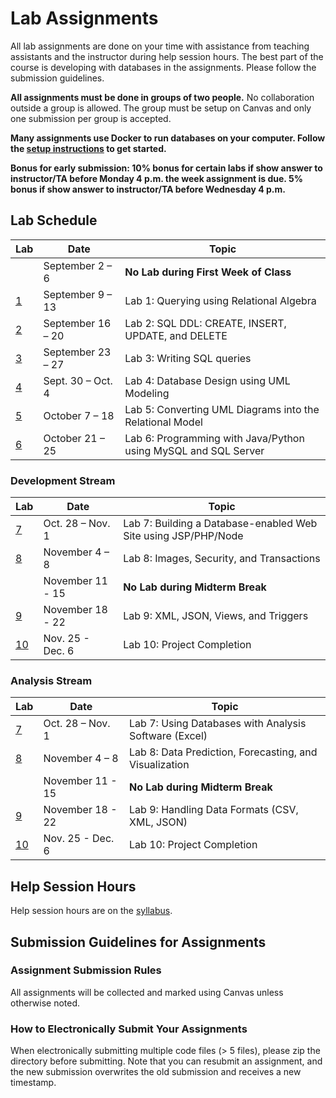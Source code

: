 # Lab Assignments

All lab assignments are done on your time with assistance from teaching assistants and the instructor during help session hours. The best part of the course is developing with databases in the assignments. Please follow the submission guidelines.

**All assignments must be done in groups of two people.** No collaboration outside a group is allowed. The group must be setup on Canvas and only one submission per group is accepted.

**Many assignments use Docker to run databases on your computer. Follow the [setup instructions](setup) to get started.**

**Bonus for early submission: 10% bonus for certain labs if show answer to instructor/TA before Monday 4 p.m. the week assignment is due. 5% bonus if show answer to instructor/TA before Wednesday 4 p.m.**

## Lab Schedule

|  Lab  |  Date  |  Topic  |
|----|------|-------|
|  | September 2 – 6 |	**No Lab during First Week of Class** |
| [1](lab1) | September 9 – 13 	| Lab 1: Querying using Relational Algebra |
| [2](lab2) | September 16 – 20 	| Lab 2: SQL DDL: CREATE, INSERT, UPDATE, and DELETE |
| [3](lab3) | September 23 – 27 	| Lab 3: Writing SQL queries |
| [4](lab4) | Sept. 30 – Oct. 4 	| Lab 4: Database Design using UML Modeling |
| [5](lab5) | October 7 – 18 	| Lab 5: Converting UML Diagrams into the Relational Model |
| [6](lab6) | October 21 – 25 	| Lab 6: Programming with Java/Python using MySQL and SQL Server |

### Development Stream
|  Lab  |  Date  |  Topic  |
|----|------|-------|
| [7](lab7) | Oct. 28 – Nov. 1 	| Lab 7: Building a Database-enabled Web Site using JSP/PHP/Node |
| [8](lab8) | November 4 – 8 	| Lab 8: Images, Security, and Transactions |
|  | November 11 - 15 			| **No Lab during Midterm Break** |
| [9](lab9) | November 18 - 22 	| Lab 9: XML, JSON, Views, and Triggers |
| [10](lab10) | Nov. 25 - Dec. 6	| Lab 10: Project Completion |

### Analysis Stream
|  Lab  |  Date  |  Topic  |
|----|------|-------|
| [7](lab7) | Oct. 28 – Nov. 1 	| Lab 7: Using Databases with Analysis Software (Excel) |
| [8](lab8) | November 4 – 8 	| Lab 8: Data Prediction, Forecasting, and Visualization |
|  | November 11 - 15 			| **No Lab during Midterm Break** |
| [9](lab9) | November 18 - 22  	| Lab 9: Handling Data Formats (CSV, XML, JSON) |
| [10](lab10) | Nov. 25 - Dec. 6 	| Lab 10: Project Completion |

## Help Session Hours

Help session hours are on the [syllabus](../README.md).

## Submission Guidelines for Assignments

### Assignment Submission Rules
All assignments will be collected and marked using Canvas unless otherwise noted.

### How to Electronically Submit Your Assignments
When electronically submitting multiple code files (> 5 files), please zip the directory before submitting.
Note that you can resubmit an assignment, and the new submission overwrites the old submission and receives a new timestamp.
